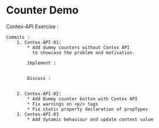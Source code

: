 # Counter Demo

Contex-API Exercise :

    Commits :
        1. Contex-API-01:
            * Add dummy counters without Contex API
              to showcase the problem and motivation.

            Implement :
             

            Discuss :
             
            
        2. Contex-API-02:
            * Add Dummy counter button with Contex API
            * Fix warnings on <p/> tags
            * Fix static property declaration of propTypes
        3. Contex-API-03
            * Add dynamic behaviour and update context value

